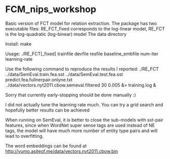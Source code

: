 FCM_nips_workshop
=================
Basic version of FCT model for relation extraction.
The package has two executable files: RE_FCT_fixed corresponds to the log-linear model, RE_FCT is the log-quadratic (log-binear) model
The data directory

Install:
make

Usage:
./RE_FCT[_fixed] trainfile devfile resfile baseline_embfile num-iter learning-rate

Use the following command to reproduce the results I reported:
./RE_FCT ../data/SemEval.train.fea.sst ../data/SemEval.test.fea.sst predict.fea.fullnerpair.onlyne.txt ../data/vectors.nyt2011.cbow.semeval.filtered 30 0.005 &> training.log &

Sorry that currently early-stopping should be done manually :)

I did not actually tune the learning rate much. You can try a grid search and hopefully better results can be achieved

When running on SemEval, it is better to close the sub-models with sst-pair features, 
    since when WordNet super sense tags are used instead of NE tags,
    the model will have much more number of entity type pairs and will lead to overfitting.

The word embeddings can be found at http://yumo.asiteof.me/data/vectors.nyt2011.cbow.bin

